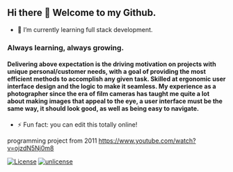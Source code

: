 ## Hi there 👋  Welcome to my Github.
- 🌱 I’m currently learning full stack development.
### Always learning, always growing. 
#### Delivering above expectation is the driving motivation on projects with unique personal/customer needs, with a goal of providing the most efficient methods to accomplish any given task. Skilled at ergonomic user interface design and the logic to make it seamless. My experience as a photographer since the era of film cameras has taught me quite a lot about making images that appeal to the eye, a user interface must be the same way, it should look good, as well as being easy to navigate. 

- ⚡ Fun fact: you can edit this totally online!

programming project from 2011  https://www.youtube.com/watch?v=ojzdN5Nj0m8

[![License](https://img.shields.io/badge/License-Unlicense-blue.svg)](https://unlicense.org)
[![unlicense](https://img.shields.io/badge/un-license-green.svg?style=flat)](http://unlicense.org)
<!--
**macksm3/macksm3** is a ✨ _special_ ✨ repository because its `README.md` (this file) appears on your GitHub profile.

Here are some ideas to get you started:

- 🔭 I’m currently working on ...
- 👯 I’m looking to collaborate on ...
- 🤔 I’m looking for help with ...
- 💬 Ask me about ...
- 📫 How to reach me: ...
- 😄 Pronouns: ...
- ⚡ Fun fact: ...

[![License: ODbL](https://img.shields.io/badge/License-PDDL-brightgreen.svg)](https://opendatacommons.org/licenses/pddl/)
https://img.shields.io/badge/license-unlicense-lightgray.svg
Unlicense_Blue_Badge.svg/200px-Unlicense_Blue_Badge.svg.png
-->
